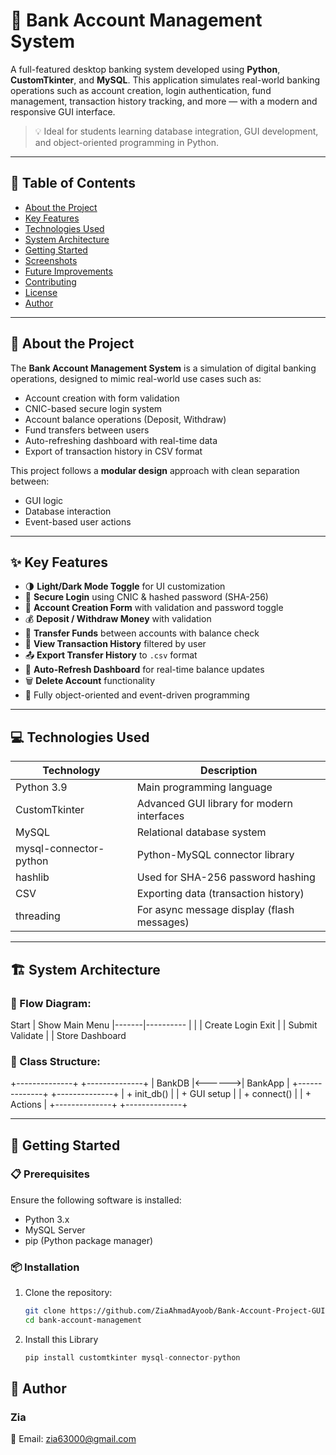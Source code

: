 # 🏦 Bank Account Management System

A full-featured desktop banking system developed using **Python**, **CustomTkinter**, and **MySQL**. This application simulates real-world banking operations such as account creation, login authentication, fund management, transaction history tracking, and more — with a modern and responsive GUI interface.

> 💡 Ideal for students learning database integration, GUI development, and object-oriented programming in Python.

---

## 📖 Table of Contents

- [About the Project](#-about-the-project)
- [Key Features](#-key-features)
- [Technologies Used](#-technologies-used)
- [System Architecture](#-system-architecture)
- [Getting Started](#-getting-started)
- [Screenshots](#-screenshots)
- [Future Improvements](#-future-improvements)
- [Contributing](#-contributing)
- [License](#-license)
- [Author](#-author)

---

## 📌 About the Project

The **Bank Account Management System** is a simulation of digital banking operations, designed to mimic real-world use cases such as:

- Account creation with form validation
- CNIC-based secure login system
- Account balance operations (Deposit, Withdraw)
- Fund transfers between users
- Auto-refreshing dashboard with real-time data
- Export of transaction history in CSV format

This project follows a **modular design** approach with clean separation between:
- GUI logic
- Database interaction
- Event-based user actions

---

## ✨ Key Features

- 🌗 **Light/Dark Mode Toggle** for UI customization
- 🔐 **Secure Login** using CNIC & hashed password (SHA-256)
- 🧾 **Account Creation Form** with validation and password toggle
- 💰 **Deposit / Withdraw Money** with validation
- 🔁 **Transfer Funds** between accounts with balance check
- 📜 **View Transaction History** filtered by user
- 📤 **Export Transfer History** to `.csv` format
- 🔄 **Auto-Refresh Dashboard** for real-time balance updates
- 🗑️ **Delete Account** functionality
- 🧩 Fully object-oriented and event-driven programming

---

## 💻 Technologies Used

| Technology       | Description                                  |
|------------------|----------------------------------------------|
| Python 3.9       | Main programming language                    |
| CustomTkinter    | Advanced GUI library for modern interfaces   |
| MySQL            | Relational database system                   |
| mysql-connector-python | Python-MySQL connector library          |
| hashlib          | Used for SHA-256 password hashing            |
| CSV              | Exporting data (transaction history)         |
| threading        | For async message display (flash messages)   |

---

## 🏗️ System Architecture

### 🔹 Flow Diagram:
Start
|
Show Main Menu
|-------|----------
| | |
Create Login Exit
| |
Submit Validate
| |
Store Dashboard


### 🔹 Class Structure:
+--------------+ +--------------+
| BankDB |<------>| BankApp |
+--------------+ +--------------+
| + init_db() | | + GUI setup |
| + connect() | | + Actions |
+--------------+ +--------------+


---

## 🚀 Getting Started

### 📋 Prerequisites

Ensure the following software is installed:

- Python 3.x
- MySQL Server
- pip (Python package manager)

### 📦 Installation

1. Clone the repository:
   ```bash
   git clone https://github.com/ZiaAhmadAyoob/Bank-Account-Project-GUI-Python.git
   cd bank-account-management
2. Install this Library
   ```python
   pip install customtkinter mysql-connector-python
   ```
## 👤 Author
### Zia
📧 Email: zia63000@gmail.com
